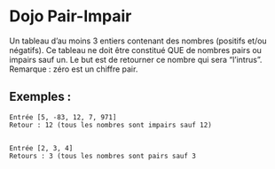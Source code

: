 # Dojo Pair-Impair

Un tableau d’au moins 3 entiers contenant des nombres (positifs et/ou négatifs). Ce tableau ne doit être constitué QUE de nombres pairs ou impairs sauf un. Le but est de retourner ce nombre qui sera “l’intrus”. 
Remarque : zéro est un chiffre pair.

## Exemples : 

    Entrée [5, -83, 12, 7, 971]
    Retour : 12 (tous les nombres sont impairs sauf 12)
   
 
    Entrée [2, 3, 4]
    Retours : 3 (tous les nombres sont pairs sauf 3
